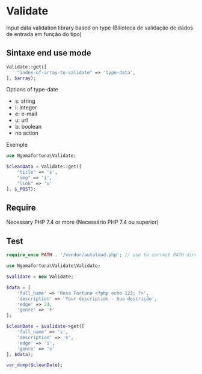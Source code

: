 # Validate
Input data validation library based on type (Bilioteca de validação de dados de entrada em função do tipo)


## Sintaxe end use mode
```php
Validate::get([
    "index-of-array-to-validate" => 'type-data',
], $array);
```

Options of type-date
- s: string
- i: integer
- e: e-mail
- u: url
- b: boolean
- no action

Exemple
```php
use Ngomafortuna\Validate;

$cleanData = Validate::get([
    "title" => 's',
    "img" => 'i',	
    "link" => 'u'
], $_POST);

```

## Require
Necessary PHP 7.4 or more (Necessário PHP 7.4 ou superior)

## Test
```php
require_once PATH . '/vendor/autoload.php'; // use to correct PATH dirname(__FILE__, 2) 

use Ngomafortuna\Validate\Validate;

$validate = new Validate;

$data = [
    'full_name' => 'Rosa Fortuna <?php echo 123; ?>',
    'description' => 'Your description - Sua descrição',
    'edge' => 24,
    'genre' => 'F'
];

$cleanDate = $validate->get([
    'full_name' => 's',
    'description' => 's',
    'edge' => 'i',
    'genre' => 's'
], $data);

var_dump($cleanDate);

```

